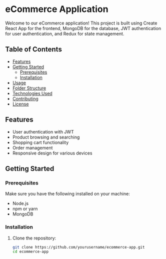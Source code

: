 # eCommerce Application

Welcome to our eCommerce application! This project is built using Create React App for the frontend, MongoDB for the database, JWT authentication for user authentication, and Redux for state management.

## Table of Contents
- [Features](#features)
- [Getting Started](#getting-started)
  - [Prerequisites](#prerequisites)
  - [Installation](#installation)
- [Usage](#usage)
- [Folder Structure](#folder-structure)
- [Technologies Used](#technologies-used)
- [Contributing](#contributing)
- [License](#license)

## Features
- User authentication with JWT
- Product browsing and searching
- Shopping cart functionality
- Order management
- Responsive design for various devices

## Getting Started

### Prerequisites
Make sure you have the following installed on your machine:
- Node.js
- npm or yarn
- MongoDB

### Installation
1. Clone the repository:
   ```bash
   git clone https://github.com/yourusername/ecommerce-app.git
   cd ecommerce-app
